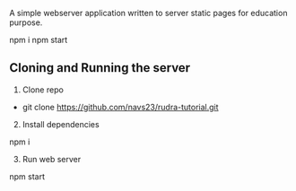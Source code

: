 
A simple webserver application written to server static pages for education purpose.



npm i
npm start

## Cloning and Running the server

1) Clone repo

 - git clone https://github.com/navs23/rudra-tutorial.git

2) Install dependencies

npm i

3) Run web server

npm start

